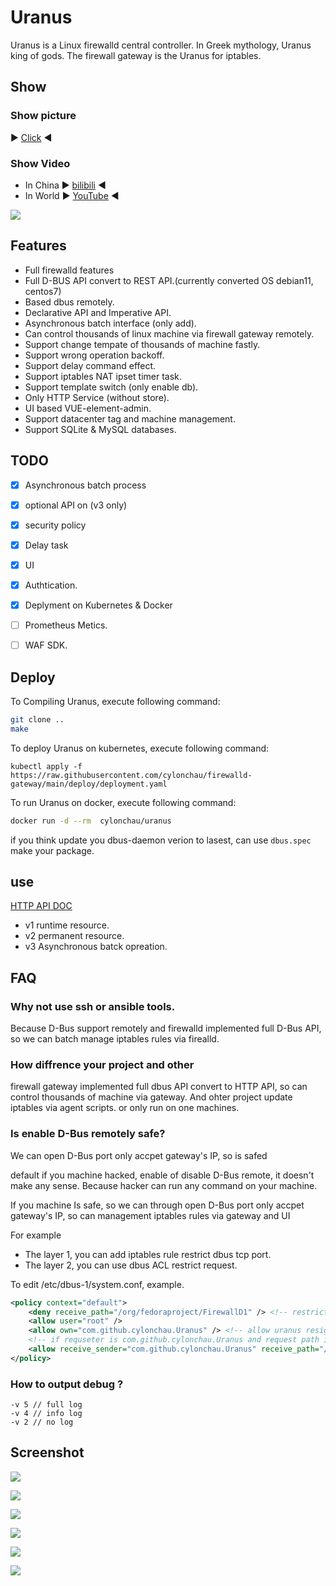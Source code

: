 # Uranus

Uranus is a Linux firewalld central controller. In Greek mythology, Uranus king of gods. The firewall gateway is the Uranus for iptables.

## Show

### Show picture

▶ [Click](#Screenshot) ◀

### Show Video
- In China ▶ [bilibili](https://www.bilibili.com/video/BV1J24y1K7SD) ◀
- In World ▶ [YouTube](https://www.youtube.com/watch?v=v7HLZVA5V58) ◀

![](./images/Uranus.png)

## Features
- Full firewalld features 
- Full D-BUS API convert to REST API.(currently converted OS debian11, centos7)
- Based dbus remotely.
- Declarative API and Imperative API.
- Asynchronous batch interface (only add).
- Can control thousands of linux machine via firewall gateway remotely.
- Support change tempate of thousands of machine fastly.
- Support wrong operation backoff.
- Support delay command effect.
- Support iptables NAT ipset timer task.
- Support template switch (only enable db).
- Only HTTP Service (without store).
- UI based VUE-element-admin.
- Support datacenter tag and machine management.
- Support SQLite & MySQL databases.

## TODO
- [X] Asynchronous batch process
- [X] optional API on (v3 only)
- [X] security policy
- [X] Delay task
- [X] UI
- [X] Authtication.
- [X] Deplyment on Kubernetes & Docker
- [ ] Prometheus Metics.
- [ ] WAF SDK.


## Deploy

To Compiling Uranus, execute following command:

```bash
git clone ..
make
```

To deploy Uranus on kubernetes, execute following command:

```
kubectl apply -f https://raw.githubusercontent.com/cylonchau/firewalld-gateway/main/deploy/deployment.yaml
```

To run Uranus on docker, execute following command:

```bash
docker run -d --rm  cylonchau/uranus
```

if you think update you dbus-daemon verion to lasest, can use `dbus.spec` make your package.

## use

[HTTP API DOC](https://documenter.getpostman.com/view/12796679/UV5agGNr)

- v1 runtime resource.
- v2 permanent resource.
- v3 Asynchronous batck opreation.

## FAQ

### Why not use ssh or ansible tools.

Because D-Bus support remotely and firewalld implemented full D-Bus API, so we can batch manage iptables rules via firealld.

### How diffrence your project and other

firewall gateway implemented full dbus API convert to HTTP API, so can control thousands of machine via gateway. And ohter project update iptables via agent scripts. or only run on one machines.


### Is enable D-Bus remotely safe?

We can open D-Bus port only accpet gateway's IP, so is safed

default if you machine hacked, enable of disable D-Bus remote, it doesn't make any sense. Because hacker can run any command on your machine.

If you machine Is safe, so we can through open D-Bus port only accpet gateway's IP, so can management iptables rules via gateway and UI

For example

- The layer 1, you can add iptables rule restrict dbus tcp port.
- The layer 2, you can use dbus ACL restrict request.

To edit /etc/dbus-1/system.conf, example.

```xml
<policy context="default">
    <deny receive_path="/org/fedoraproject/FirewallD1" /> <!-- restrict all request -->
    <allow user="root" />
    <allow own="com.github.cylonchau.Uranus" /> <!-- allow uranus resiger to dbus-daemon -->
    <!-- if requseter is com.github.cylonchau.Uranus and request path is /org/fedoraproject/FirewallD1, then allow  -->
    <allow receive_sender="com.github.cylonchau.Uranus" receive_path="/org/fedoraproject/FirewallD1" />
</policy>
```

### How to output debug ?

```
-v 5 // full log
-v 4 // info log
-v 2 // no log
```

## Screenshot

![](./images/123.png)

![](./images/223.png)

![](./images/323.png)

![](./images/423.png)

![](./images/523.png)

![](./images/623.png)